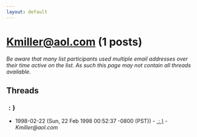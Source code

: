 ```yaml
---
layout: default
---
```


# Kmiller@aol.com (1 posts)

_Be aware that many list participants used multiple email addresses over their time active on the list. As such this page may not contain all threads available._

## Threads

### $:)$
+ 1998-02-22 (Sun, 22 Feb 1998 00:52:37 -0800 (PST)) - [$:)$](/archive/1998/02/6c0bad21886c5997439791fe4878e626f6c217fc09097e6ca0b23f48c59a1d1a) - _Kmiller@aol.com_

